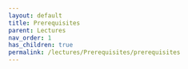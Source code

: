 ```yaml
---
layout: default
title: Prerequisites
parent: Lectures
nav_order: 1
has_children: true
permalink: /lectures/Prerequisites/prerequisites
---
```


